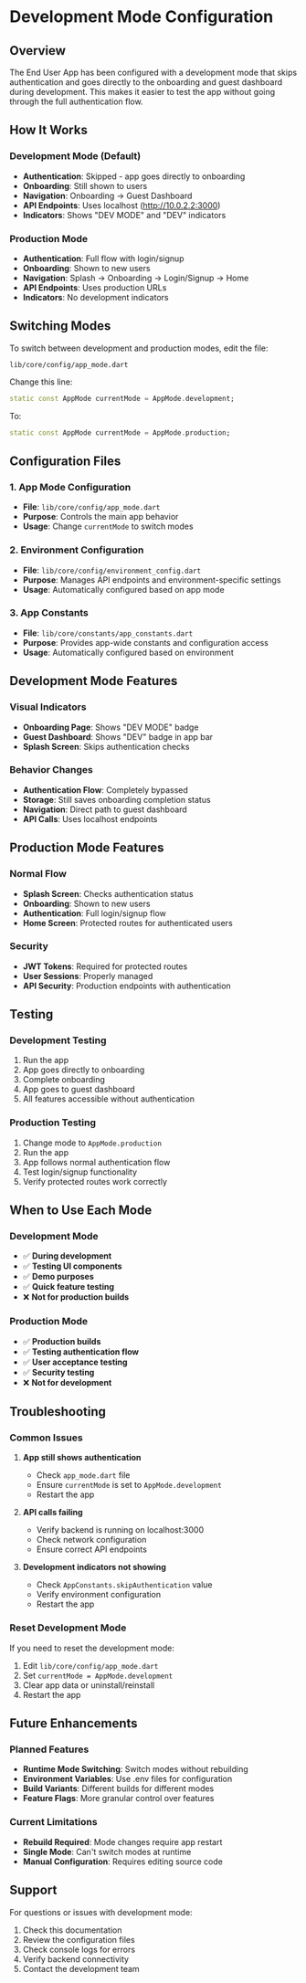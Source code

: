 # Development Mode Configuration

## Overview

The End User App has been configured with a development mode that skips authentication and goes directly to the onboarding and guest dashboard during development. This makes it easier to test the app without going through the full authentication flow.

## How It Works

### Development Mode (Default)
- **Authentication**: Skipped - app goes directly to onboarding
- **Onboarding**: Still shown to users
- **Navigation**: Onboarding → Guest Dashboard
- **API Endpoints**: Uses localhost (http://10.0.2.2:3000)
- **Indicators**: Shows "DEV MODE" and "DEV" indicators

### Production Mode
- **Authentication**: Full flow with login/signup
- **Onboarding**: Shown to new users
- **Navigation**: Splash → Onboarding → Login/Signup → Home
- **API Endpoints**: Uses production URLs
- **Indicators**: No development indicators

## Switching Modes

To switch between development and production modes, edit the file:

```
lib/core/config/app_mode.dart
```

Change this line:
```dart
static const AppMode currentMode = AppMode.development;
```

To:
```dart
static const AppMode currentMode = AppMode.production;
```

## Configuration Files

### 1. App Mode Configuration
- **File**: `lib/core/config/app_mode.dart`
- **Purpose**: Controls the main app behavior
- **Usage**: Change `currentMode` to switch modes

### 2. Environment Configuration
- **File**: `lib/core/config/environment_config.dart`
- **Purpose**: Manages API endpoints and environment-specific settings
- **Usage**: Automatically configured based on app mode

### 3. App Constants
- **File**: `lib/core/constants/app_constants.dart`
- **Purpose**: Provides app-wide constants and configuration access
- **Usage**: Automatically configured based on environment

## Development Mode Features

### Visual Indicators
- **Onboarding Page**: Shows "DEV MODE" badge
- **Guest Dashboard**: Shows "DEV" badge in app bar
- **Splash Screen**: Skips authentication checks

### Behavior Changes
- **Authentication Flow**: Completely bypassed
- **Storage**: Still saves onboarding completion status
- **Navigation**: Direct path to guest dashboard
- **API Calls**: Uses localhost endpoints

## Production Mode Features

### Normal Flow
- **Splash Screen**: Checks authentication status
- **Onboarding**: Shown to new users
- **Authentication**: Full login/signup flow
- **Home Screen**: Protected routes for authenticated users

### Security
- **JWT Tokens**: Required for protected routes
- **User Sessions**: Properly managed
- **API Security**: Production endpoints with authentication

## Testing

### Development Testing
1. Run the app
2. App goes directly to onboarding
3. Complete onboarding
4. App goes to guest dashboard
5. All features accessible without authentication

### Production Testing
1. Change mode to `AppMode.production`
2. Run the app
3. App follows normal authentication flow
4. Test login/signup functionality
5. Verify protected routes work correctly

## When to Use Each Mode

### Development Mode
- ✅ **During development**
- ✅ **Testing UI components**
- ✅ **Demo purposes**
- ✅ **Quick feature testing**
- ❌ **Not for production builds**

### Production Mode
- ✅ **Production builds**
- ✅ **Testing authentication flow**
- ✅ **User acceptance testing**
- ✅ **Security testing**
- ❌ **Not for development**

## Troubleshooting

### Common Issues

1. **App still shows authentication**
   - Check `app_mode.dart` file
   - Ensure `currentMode` is set to `AppMode.development`
   - Restart the app

2. **API calls failing**
   - Verify backend is running on localhost:3000
   - Check network configuration
   - Ensure correct API endpoints

3. **Development indicators not showing**
   - Check `AppConstants.skipAuthentication` value
   - Verify environment configuration
   - Restart the app

### Reset Development Mode
If you need to reset the development mode:

1. Edit `lib/core/config/app_mode.dart`
2. Set `currentMode = AppMode.development`
3. Clear app data or uninstall/reinstall
4. Restart the app

## Future Enhancements

### Planned Features
- **Runtime Mode Switching**: Switch modes without rebuilding
- **Environment Variables**: Use .env files for configuration
- **Build Variants**: Different builds for different modes
- **Feature Flags**: More granular control over features

### Current Limitations
- **Rebuild Required**: Mode changes require app restart
- **Single Mode**: Can't switch modes at runtime
- **Manual Configuration**: Requires editing source code

## Support

For questions or issues with development mode:

1. Check this documentation
2. Review the configuration files
3. Check console logs for errors
4. Verify backend connectivity
5. Contact the development team
